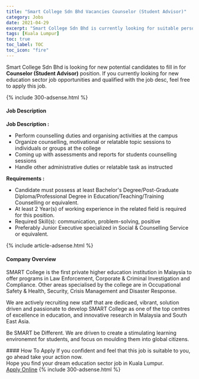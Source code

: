 ```yaml
---
title: "Smart College Sdn Bhd Vacancies Counselor (Student Advisor)" 
category: Jobs 
date: 2021-04-29 
excerpt: "Smart College Sdn Bhd is currently looking for suitable person to fill in the Counselor (Student Advisor) which positioned at Kuala Lumpur" 
tags: [Kuala Lumpur] 
toc: true 
toc_label: TOC 
toc_icon: "fire" 
--- 
```


<p>Smart College Sdn Bhd is looking for new potential candidates to fill in for <b>Counselor (Student Advisor)</b> position. If you currently looking for new education sector job opportunities and qualified with the job desc, feel free to apply this job.
</p>{% include 300-adsense.html %} 
<div><div><h4>Job Description</h4></div><div><div><span><div><p><strong>Job Description :</strong></p><ul><li>Perform counselling duties and organising activities at the campus&#160;</li><li>Organize counselling, motivational or relatable topic sessions to individuals or groups at the college&#160;</li><li>Coming up with assessments and reports for students counselling sessions</li><li>Handle other administrative duties or relatable task as instructed&#160;</li></ul><p><strong>Requirements :&#160;</strong></p><ul><li>Candidate must possess at least Bachelor's Degree/Post-Graduate Diploma/Professional Degree in Education/Teaching/Training Counselling or equivalent.</li><li>At least 2&#160;Year(s) of working experience in the related field is required for this position.</li><li>Required Skill(s): communication, problem-solving, positive</li><li>Preferably Junior Executive specialized in Social &amp; Counselling Service or equivalent.</li></ul></div></span></div></div></div> 
{% include article-adsense.html %} 
<div><div><h4>Company Overview</h4></div><div><div><span><div><p>SMART College is the first private higher education institution in Malaysia to offer programs in Law Enforcement, Corporate &amp; Criminal Investigation and Compliance. Other areas specialised by the college are in Occupational Safety &amp; Health, Security, Crisis Management and Disaster Response.</p><p>We are actively recruiting new staff that are dedicaed, vibrant, solution driven and passionate to&#160;develop&#160;SMART College as one of the top centres of excellence in education, and innovative research in Malaysia and South East Asia.&#160;</p><p>Be SMART be Different. We are driven to create a stimulating learning environemnt for students, and focus on moulding them into global citizens.&#160;</p></div></span></div></div></div> 
#### How To Apply 
If you confident and feel that this job is suitable to you, go ahead take your action now. <br/> 
Hope you find your dream education sector job in Kuala Lumpur. <br/> 
<a href="https://www.jobstreet.com.my/en/job/counselor-student-advisor-4552325?jobId=jobstreet-my-job-4552325" class="btn btn--info" target="_blank" rel="nofollow noopenner">Apply Online</a> 
{% include 300-adsense.html %} 